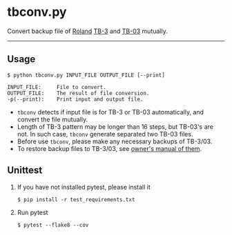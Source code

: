 # tbconv.py
Convert backup file of [Roland](https://www.roland.com/)  [TB-3](https://www.roland.com/us/products/tb-3/) and [TB-03](https://www.roland.com/us/products/tb-03/) mutually.

---

## Usage
```
$ python tbconv.py INPUT_FILE OUTPUT_FILE [--print]
```
    INPUT_FILE:     File to convert.  
    OUTPUT_FILE:    The result of file conversion.  
    -p(--print):    Print input and output file.  


* `tbconv` detects if input file is for TB-3 or TB-03 automatically, and convert the file mutually.
* Length of TB-3 pattern may be longer than 16 steps, but TB-03's are not. In such case, `tbconv` generate separated two TB-03 files.  
* Before use `tbconv`, please make any necessary backups of TB-3/03. 
* To restore backup files to TB-3/03, see [owner's manual of them](https://www.roland.com/us/support/owners_manuals/t_z/).


## Unittest

1. If you have not installed pytest, please install it

    ```
    $ pip install -r test_requirements.txt
    ```

2. Run pytest

    ```
    $ pytest --flake8 --cov
    ```
